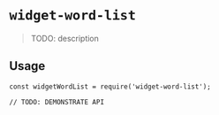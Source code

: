 # `widget-word-list`

> TODO: description

## Usage

```
const widgetWordList = require('widget-word-list');

// TODO: DEMONSTRATE API
```
